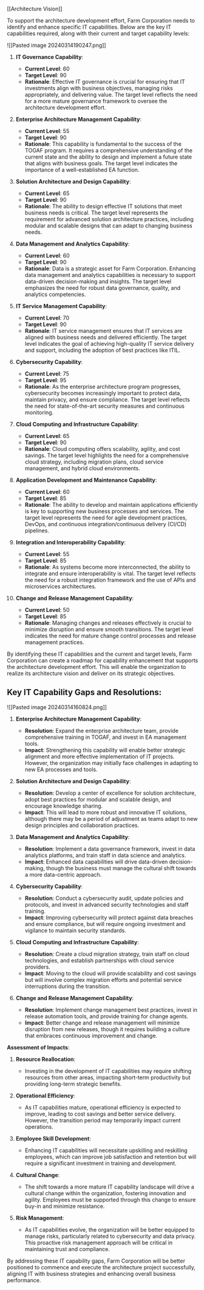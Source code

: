 [[Architecture Vision]]

To support the architecture development effort, Farm Corporation needs to identify and enhance specific IT capabilities. Below are the key IT capabilities required, along with their current and target capability levels:

![[Pasted image 20240314190247.png]]

1. **IT Governance Capability**:
    
    - **Current Level**: 60
    - **Target Level**: 90
    - **Rationale**: Effective IT governance is crucial for ensuring that IT investments align with business objectives, managing risks appropriately, and delivering value. The target level reflects the need for a more mature governance framework to oversee the architecture development effort.
2. **Enterprise Architecture Management Capability**:
    
    - **Current Level**: 55
    - **Target Level**: 90
    - **Rationale**: This capability is fundamental to the success of the TOGAF program. It requires a comprehensive understanding of the current state and the ability to design and implement a future state that aligns with business goals. The target level indicates the importance of a well-established EA function.
3. **Solution Architecture and Design Capability**:
    
    - **Current Level**: 65
    - **Target Level**: 90
    - **Rationale**: The ability to design effective IT solutions that meet business needs is critical. The target level represents the requirement for advanced solution architecture practices, including modular and scalable designs that can adapt to changing business needs.
4. **Data Management and Analytics Capability**:
    
    - **Current Level**: 60
    - **Target Level**: 90
    - **Rationale**: Data is a strategic asset for Farm Corporation. Enhancing data management and analytics capabilities is necessary to support data-driven decision-making and insights. The target level emphasizes the need for robust data governance, quality, and analytics competencies.
5. **IT Service Management Capability**:
    
    - **Current Level**: 70
    - **Target Level**: 90
    - **Rationale**: IT service management ensures that IT services are aligned with business needs and delivered efficiently. The target level indicates the goal of achieving high-quality IT service delivery and support, including the adoption of best practices like ITIL.
6. **Cybersecurity Capability**:
    
    - **Current Level**: 75
    - **Target Level**: 95
    - **Rationale**: As the enterprise architecture program progresses, cybersecurity becomes increasingly important to protect data, maintain privacy, and ensure compliance. The target level reflects the need for state-of-the-art security measures and continuous monitoring.
7. **Cloud Computing and Infrastructure Capability**:
    
    - **Current Level**: 65
    - **Target Level**: 90
    - **Rationale**: Cloud computing offers scalability, agility, and cost savings. The target level highlights the need for a comprehensive cloud strategy, including migration plans, cloud service management, and hybrid cloud environments.
8. **Application Development and Maintenance Capability**:
    
    - **Current Level**: 60
    - **Target Level**: 85
    - **Rationale**: The ability to develop and maintain applications efficiently is key to supporting new business processes and services. The target level represents the need for agile development practices, DevOps, and continuous integration/continuous delivery (CI/CD) pipelines.
9. **Integration and Interoperability Capability**:
    
    - **Current Level**: 55
    - **Target Level**: 85
    - **Rationale**: As systems become more interconnected, the ability to integrate and ensure interoperability is vital. The target level reflects the need for a robust integration framework and the use of APIs and microservices architectures.
10. **Change and Release Management Capability**:
    
    - **Current Level**: 50
    - **Target Level**: 85
    - **Rationale**: Managing changes and releases effectively is crucial to minimize disruption and ensure smooth transitions. The target level indicates the need for mature change control processes and release management practices.

By identifying these IT capabilities and the current and target levels, Farm Corporation can create a roadmap for capability enhancement that supports the architecture development effort. This will enable the organization to realize its architecture vision and deliver on its strategic objectives.

## Key IT Capability Gaps and Resolutions:

![[Pasted image 20240314160824.png]]
1. **Enterprise Architecture Management Capability**:
    
    - **Resolution**: Expand the enterprise architecture team, provide comprehensive training in TOGAF, and invest in EA management tools.
    - **Impact**: Strengthening this capability will enable better strategic alignment and more effective implementation of IT projects. However, the organization may initially face challenges in adapting to new EA processes and tools.
2. **Solution Architecture and Design Capability**:
    
    - **Resolution**: Develop a center of excellence for solution architecture, adopt best practices for modular and scalable design, and encourage knowledge sharing.
    - **Impact**: This will lead to more robust and innovative IT solutions, although there may be a period of adjustment as teams adapt to new design principles and collaboration practices.
3. **Data Management and Analytics Capability**:
    
    - **Resolution**: Implement a data governance framework, invest in data analytics platforms, and train staff in data science and analytics.
    - **Impact**: Enhanced data capabilities will drive data-driven decision-making, though the business must manage the cultural shift towards a more data-centric approach.
4. **Cybersecurity Capability**:
    
    - **Resolution**: Conduct a cybersecurity audit, update policies and protocols, and invest in advanced security technologies and staff training.
    - **Impact**: Improving cybersecurity will protect against data breaches and ensure compliance, but will require ongoing investment and vigilance to maintain security standards.
5. **Cloud Computing and Infrastructure Capability**:
    
    - **Resolution**: Create a cloud migration strategy, train staff on cloud technologies, and establish partnerships with cloud service providers.
    - **Impact**: Moving to the cloud will provide scalability and cost savings but will involve complex migration efforts and potential service interruptions during the transition.
6. **Change and Release Management Capability**:
    
    - **Resolution**: Implement change management best practices, invest in release automation tools, and provide training for change agents.
    - **Impact**: Better change and release management will minimize disruption from new releases, though it requires building a culture that embraces continuous improvement and change.

**Assessment of Impacts**:

1. **Resource Reallocation**:
    
    - Investing in the development of IT capabilities may require shifting resources from other areas, impacting short-term productivity but providing long-term strategic benefits.
2. **Operational Efficiency**:
    
    - As IT capabilities mature, operational efficiency is expected to improve, leading to cost savings and better service delivery. However, the transition period may temporarily impact current operations.
3. **Employee Skill Development**:
    
    - Enhancing IT capabilities will necessitate upskilling and reskilling employees, which can improve job satisfaction and retention but will require a significant investment in training and development.
4. **Cultural Change**:
    
    - The shift towards a more mature IT capability landscape will drive a cultural change within the organization, fostering innovation and agility. Employees must be supported through this change to ensure buy-in and minimize resistance.
5. **Risk Management**:
    
    - As IT capabilities evolve, the organization will be better equipped to manage risks, particularly related to cybersecurity and data privacy. This proactive risk management approach will be critical in maintaining trust and compliance.

By addressing these IT capability gaps, Farm Corporation will be better positioned to commence and execute the architecture project successfully, aligning IT with business strategies and enhancing overall business performance.